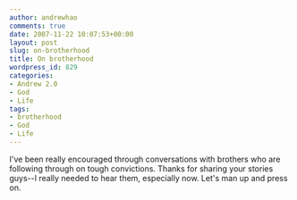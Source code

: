 ```yaml
---
author: andrewhao
comments: true
date: 2007-11-22 10:07:53+00:00
layout: post
slug: on-brotherhood
title: On brotherhood
wordpress_id: 829
categories:
- Andrew 2.0
- God
- Life
tags:
- brotherhood
- God
- Life
---
```


I've been really encouraged through conversations with brothers who are following through on tough convictions. Thanks for sharing your stories guys--I really needed to hear them, especially now. Let's man up and press on.
